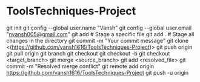 # ToolsTechniques-Project
git init
git config --global user.name "Vansh"
git config --global user.email "nvansh005@gmail.com"
git add <filename>  # Stage a specific file
git add .           # Stage all changes in the directory
git commit -m "Your commit message"
git clone <(https://github.com/vansh1616/ToolsTechniques-Project)>
git push origin <feature user login>
git pull origin <feature user login>
git branch <feature user login>
git checkout <feature user login>
git checkout -b <feature user login>
git checkout <target_branch>
git merge <source_branch>
git add <resolved_file>
git commit -m "Resolved merge conflict"
git remote add origin <https://github.com/vansh1616/ToolsTechniques-Project>
git push -u origin <feature user login>



